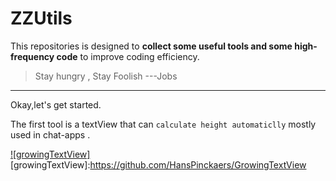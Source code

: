 # ZZUtils

This repositories is designed to **collect some useful tools and some high-frequency code** to improve coding efficiency.

>Stay hungry , Stay Foolish     ---Jobs
***
Okay,let's get started.

The first tool is a textView that can `calculate height automaticlly` mostly used in chat-apps .

[![growingTextView]](https://camo.githubusercontent.com/03fafe8ebba712467562fce94b10af49fbcb8693/687474703a2f2f662e636c2e6c792f6974656d732f3237306632463371336433713134326d313430412f73732e706e67)
[growingTextView]:https://github.com/HansPinckaers/GrowingTextView


